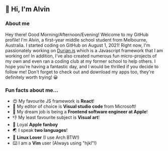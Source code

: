 ## 👋 Hi, I'm Alvin

### About me
Hey there! Good Morning/Afternoon/Evening!
Welcome to my GitHub profile! I'm Alvin, a first-year middle school student from Melbourne, Australia. I started coding on GitHub on August 1, 2021! Right now, I'm passionately working on [Durian.js](https://github.com/cheng-alvin/durian.js) which is a Javascript framework that I am working on! In addition, I've also created numerous fun micro-projects of my own and even ran a coding club at my former school to help others. I hope you're having a fantastic day, and I would be thrilled if you decide to follow me! Don't forget to check out and download my apps too, they're definitely worth trying! 😀

### Fun facts about me...
- 😍 My favourite JS framework is **React**!
- 📝 My editor of choice is **Visual studio code** from Microsoft!
- 💭 My dream job is being a **Frontend software engineer at Apple**!
- 👎 My least favourite subject is **Visual art**!
- 🍎 Loyal **Apple fanboy**
- 🌏 I speak **two languages**!
- 🐧 **Linux Lover** (I use Arch BTW!)
- ⌨️ I am a **Vim** user (Always using "hjkl"!)
